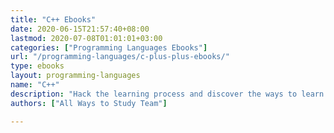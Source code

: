 ```yaml
---
title: "C++ Ebooks"
date: 2020-06-15T21:57:40+08:00
lastmod: 2020-07-08T01:01:01+03:00
categories: ["Programming Languages Ebooks"]
url: "/programming-languages/c-plus-plus-ebooks/"
type: ebooks
layout: programming-languages
name: "C++"
description: "Hack the learning process and discover the ways to learn C programming easier with their pros and cons suggested for any level from beginner to professional."
authors: ["All Ways to Study Team"]

---
```


